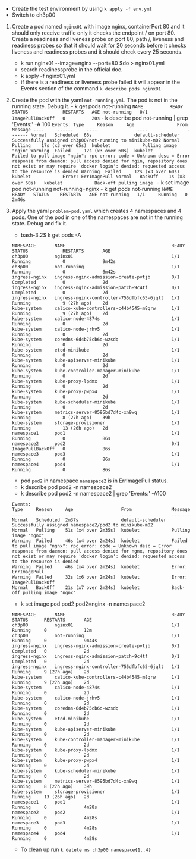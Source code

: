 - Create the test environment by using `k apply -f env.yml`
- Switch to ch3p00

1. Create a pod named `nginx01` with image nginx, containerPort 80 and it should only receive traffic only it checks the endpoint / on port 80.  Create a readiness and liveness probe on port 80, path /, liveness and readiness probes so that it should wait for 20 seconds before it checks liveness and readiness probes and it should check every 25 seconds.
    - k run nginx01 --image=nginx --port=80 $do > nginx01.yml
    - search readinessprobe in the official doc.
    - k apply -f nginx01.yml
    - if there is a readiness or liveness probe failed it will appear in the Events section of the command `k describe pods nginx01` 
10.  Create the pod with the yaml `not-running.yml`. The pod is not in the running state. Debug it.
    -  k get pods not-running 
    ```
    NAME          READY   STATUS             RESTARTS   AGE
    not-running   0/1     ImagePullBackOff   0          20s
    ```
    - k describe pod not-running | grep 'Events:' -A 100
    ```
    Events:
    Type     Reason     Age                From               Message
    ----     ------     ----               ----               -------
    Normal   Scheduled  66s                default-scheduler  Successfully assigned ch3p00/not-running to minikube-m02
    Normal   Pulling    17s (x3 over 65s)  kubelet            Pulling image "ngin"
    Warning  Failed     12s (x3 over 60s)  kubelet            Failed to pull image "ngin": rpc error: code = Unknown desc = Error response from daemon: pull access denied for ngin, repository does not exist or may require 'docker login': denied: requested access to the resource is denied
    Warning  Failed     12s (x3 over 60s)  kubelet            Error: ErrImagePull
    Normal   BackOff    1s (x3 over 60s)   kubelet            Back-off pulling image 
    ```
    - k set image pod not-running not-running=nginx
    - k get pods not-running 
    ```
    NAME          READY   STATUS    RESTARTS   AGE
    not-running   1/1     Running   0          2m46s
    ```
    
11. Apply the yaml `problem-pod.yaml` which creates 4 namespaces and 4 pods. One of the pod in one of the namespaces are not in the running state. Debug and fix it.
    - bash-3.2$ k get pods -A
    ```
    NAMESPACE       NAME                                        READY   STATUS             RESTARTS       AGE
    ch3p00          nginx01                                     1/1     Running            0              9m42s
    ch3p00          not-running                                 1/1     Running            0              6m42s
    ingress-nginx   ingress-nginx-admission-create-pvtjb        0/1     Completed          0              2d
    ingress-nginx   ingress-nginx-admission-patch-9c4tf         0/1     Completed          0              2d
    ingress-nginx   ingress-nginx-controller-755dfbfc65-6jqlt   1/1     Running            9 (27h ago)    2d
    kube-system     calico-kube-controllers-c44b4545-m8qrw      1/1     Running            9 (27h ago)    2d
    kube-system     calico-node-4874s                           1/1     Running            0              2d
    kube-system     calico-node-jrhv5                           1/1     Running            0              2d
    kube-system     coredns-6d4b75cb6d-wzsdq                    1/1     Running            0              2d
    kube-system     etcd-minikube                               1/1     Running            0              2d
    kube-system     kube-apiserver-minikube                     1/1     Running            0              2d
    kube-system     kube-controller-manager-minikube            1/1     Running            0              2d
    kube-system     kube-proxy-lpdmx                            1/1     Running            0              2d
    kube-system     kube-proxy-pwpx4                            1/1     Running            0              2d
    kube-system     kube-scheduler-minikube                     1/1     Running            0              2d
    kube-system     metrics-server-8595bd7d4c-xn9wq             1/1     Running            8 (27h ago)    39h
    kube-system     storage-provisioner                         1/1     Running            13 (26h ago)   2d
    namespace1      pod1                                        1/1     Running            0              86s
    namespace2      pod2                                        0/1     ImagePullBackOff   0              86s
    namespace3      pod3                                        1/1     Running            0              86s
    namespace4      pod4                                        1/1     Running            0              86s
    ```
    - pod `pod2` in namespace `namespace2` is in ErrImagePull status.
    - k describe pod pod2 -n namespace2
    - k describe pod pod2 -n namespace2 | grep 'Events:' -A100
    ```
    Events:
    Type     Reason     Age                  From               Message
    ----     ------     ----                 ----               -------
    Normal   Scheduled  2m37s                default-scheduler  Successfully assigned namespace2/pod2 to minikube-m02
    Normal   Pulling    51s (x4 over 2m35s)  kubelet            Pulling image "ngnx"
    Warning  Failed     46s (x4 over 2m24s)  kubelet            Failed to pull image "ngnx": rpc error: code = Unknown desc = Error response from daemon: pull access denied for ngnx, repository does not exist or may require 'docker login': denied: requested access to the resource is denied
    Warning  Failed     46s (x4 over 2m24s)  kubelet            Error: ErrImagePull
    Warning  Failed     32s (x6 over 2m24s)  kubelet            Error: ImagePullBackOff
    Normal   BackOff    21s (x7 over 2m24s)  kubelet            Back-off pulling image "ngnx"
    ```
    - k set image pod pod2 pod2=nginx -n namespace2
    ```
    NAMESPACE       NAME                                        READY   STATUS      RESTARTS       AGE
    ch3p00          nginx01                                     1/1     Running     0              12m
    ch3p00          not-running                                 1/1     Running     0              9m44s
    ingress-nginx   ingress-nginx-admission-create-pvtjb        0/1     Completed   0              2d
    ingress-nginx   ingress-nginx-admission-patch-9c4tf         0/1     Completed   0              2d
    ingress-nginx   ingress-nginx-controller-755dfbfc65-6jqlt   1/1     Running     9 (27h ago)    2d
    kube-system     calico-kube-controllers-c44b4545-m8qrw      1/1     Running     9 (27h ago)    2d
    kube-system     calico-node-4874s                           1/1     Running     0              2d
    kube-system     calico-node-jrhv5                           1/1     Running     0              2d
    kube-system     coredns-6d4b75cb6d-wzsdq                    1/1     Running     0              2d
    kube-system     etcd-minikube                               1/1     Running     0              2d
    kube-system     kube-apiserver-minikube                     1/1     Running     0              2d
    kube-system     kube-controller-manager-minikube            1/1     Running     0              2d
    kube-system     kube-proxy-lpdmx                            1/1     Running     0              2d
    kube-system     kube-proxy-pwpx4                            1/1     Running     0              2d
    kube-system     kube-scheduler-minikube                     1/1     Running     0              2d
    kube-system     metrics-server-8595bd7d4c-xn9wq             1/1     Running     8 (27h ago)    39h
    kube-system     storage-provisioner                         1/1     Running     13 (26h ago)   2d
    namespace1      pod1                                        1/1     Running     0              4m28s
    namespace2      pod2                                        1/1     Running     0              4m28s
    namespace3      pod3                                        1/1     Running     0              4m28s
    namespace4      pod4                                        1/1     Running     0              4m28s
    ```
    - To clean up run `k delete ns ch3p00 namespace{1..4}`